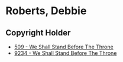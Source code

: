 # Roberts, Debbie

## Copyright Holder

- [509 - We Shall Stand Before The Throne](/hymns/509.md)
- [9234 - We Shall Stand Before The Throne](/hymns/9234.md)

